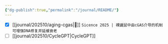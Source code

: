 ```yaml
---
{"dg-publish":true,"permalink":"/journal/README/"}
---
```



- [x] [[journal/202510/aging-cgas\|🔗]] `Sicence 2025 | 裸鼹鼠中由cGAS介导的机制可增强DNA修复并延缓衰老` 
- [ ] [[journal/202510/CycleGPT\|CycleGPT]]
